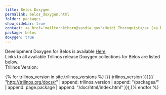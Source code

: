 ```yaml
---
title: Belos Doxygen
permalink: belos_doxygen.html
folder: packages
show_sidebar: true
contact: <a href="mailto:hkthorn@sandia.gov">Heidi Thornquist</a> (<a href="https://github.com/hkthorn">@hkthorn</a>), <a href="https://github.com/orgs/trilinos/teams/belos">@belos</a>
package: belos
doxygen: true
---
```


Development Doxygen for Belos is available [Here](http://trilinos.org/docs/dev/packages/belos/doc/html/index.html)  
Links to all available Trilinos release Doxygen collections for Belos are listed below.  
Trilinos Version: 

{% for trilinos_version in site.trilinos_versions %}
[{{ trilinos_version }}]({{ "http://trilinos.org/docs/r" | append: trilinos_version | append: "/packages/" | append: page.package | append: "/doc/html/index.html" }}),{% endfor %}




